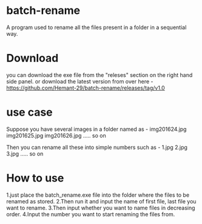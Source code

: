 # batch-rename
A program used to rename all the files present in a folder in a sequential way.

# Download
you can download the exe file from the "releses" section on the right hand side panel.
or download the latest version from over here - https://github.com/Hemant-29/batch-rename/releases/tag/v1.0

# use case
Suppose you have several images in a folder named as -
img201624.jpg
img201625.jpg
img201626.jpg
..... so on

Then you can rename all these into simple numbers such as - 
1.jpg
2.jpg
3.jpg
..... so on 

# How to use
1.just place the batch_rename.exe file into the folder where the files to be renamed as stored.
2.Then run it and input the name of first file, last file you want to rename.
3.Then input whether you want to name files in decreasing order.
4.Input the number you want to start renaming the files from.
